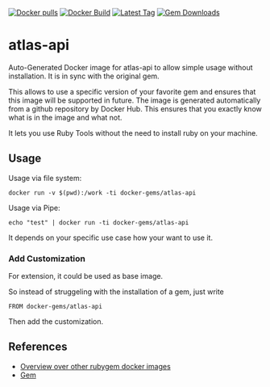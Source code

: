 [![Docker pulls](https://img.shields.io/docker/pulls/rubygem/atlas-api.svg)](https://hub.docker.com/r/rubygem/atlas-api/)
[![Docker Build](https://img.shields.io/docker/automated/rubygem/atlas-api.svg)](https://hub.docker.com/r/rubygem/atlas-api/)
[![Latest Tag](https://img.shields.io/github/tag/docker-rubygem/atlas-api.svg)](https://hub.docker.com/r/rubygem/atlas-api/)
[![Gem Downloads](https://img.shields.io/gem/dt/atlas-api.svg)](https://rubygems.org/gems/atlas-api/)
# atlas-api

Auto-Generated Docker image for atlas-api to allow simple usage without installation.
It is in sync with the original gem.

This allows to use a specific version of your favorite gem and ensures that this image will be supported in future.
The image is generated automatically from a github repository by Docker Hub.
This ensures that you exactly know what is in the image and what not.

It lets you use Ruby Tools without the need to install ruby on your machine.

## Usage

Usage via file system:

`docker run -v $(pwd):/work -ti docker-gems/atlas-api`

Usage via Pipe:

`echo "test" | docker run -ti docker-gems/atlas-api`

It depends on your specific use case how your want to use it.

### Add Customization

For extension, it could be used as base image.

So instead of struggeling with the installation of a gem, just write

`FROM docker-gems/atlas-api`

Then add the customization.

## References

 - [Overview over other rubygem docker images](https://github.com/thinkbot/docker-rubygem)
 - [Gem](https://rubygems.org/gems/atlas-api/)
